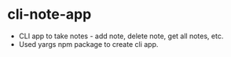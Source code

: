 # cli-note-app
- CLI app to take notes - add note, delete note, get all notes, etc.
- Used yargs npm package to create cli app.

